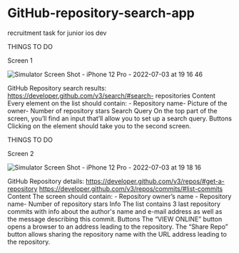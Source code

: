 # GitHub-repository-search-app
recruitment task for junior ios dev

THINGS TO DO
 
Screen 1

![Simulator Screen Shot - iPhone 12 Pro - 2022-07-03 at 19 16 46](https://user-images.githubusercontent.com/76919604/177050537-8b73511f-9800-449c-ac55-16f3ffa7dd63.png)

 
GitHub
Repository search results: https://developer.github.com/v3/search/#search-  repositories
Content
Every element on the list should contain: - Repository name- Picture of the owner- Number of repository stars
Search Query
On the top part of the screen, you’ll find an input that’ll allow you to set up a search query.
Buttons
Clicking on the element should take you to the second screen.
 
 
THINGS TO DO
 
Screen 2

![Simulator Screen Shot - iPhone 12 Pro - 2022-07-03 at 19 18 16](https://user-images.githubusercontent.com/76919604/177050547-fce91631-4092-495e-b642-30f34a66bd05.png)


GitHub
Repository details: https://developer.github.com/v3/repos/#get-a-repository  https://developer.github.com/v3/repos/commits/#list-commits 
Content
The screen should contain: - Repository owner’s name - Repository name- Number of repository stars
Info
The list contains 3 last repository commits with info about the author's name and e-mail address as well as the message describing this commit.
Buttons
The “VIEW ONLINE” button opens a browser to an address leading to the repository.
The “Share Repo” button allows sharing the repository name with the URL address leading to the repository.
